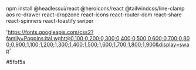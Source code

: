 npm install @headlessui/react @heroicons/react @tailwindcss/line-clamp aos rc-drawer react-dropzone react-icons react-router-dom react-share react-spinners react-toastify swiper

<!-- fort -->

'https://fonts.googleapis.com/css2?family=Poppins:ital,wght@0,100;0,200;0,300;0,400;0,500;0,600;0,700;0,800;0,900;1,100;1,200;1,300;1,400;1,500;1,600;1,700;1,800;1,900&display=swap'

<!-- logo -->

#5fbf5a
